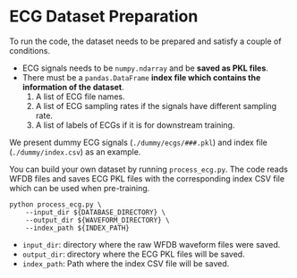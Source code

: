 # ECG Dataset Preparation

To run the code, the dataset needs to be prepared and satisfy a couple of conditions.
- ECG signals needs to be `numpy.ndarray` and be __saved as PKL files__.
- There must be a `pandas.DataFrame` __index file which contains the information of the dataset__.
  1) A list of ECG file names.
  2) A list of ECG sampling rates if the signals have different sampling rate.
  3) A list of labels of ECGs if it is for downstream training.

We present dummy ECG signals (`./dummy/ecgs/###.pkl`) and index file (`./dummy/index.csv`) as an example.

You can build your own dataset by running `process_ecg.py`. The code reads WFDB files and saves ECG PKL files with the corresponding index CSV file which can be used when pre-training.
```
python process_ecg.py \
    --input_dir ${DATABASE_DIRECTORY} \
    --output_dir ${WAVEFORM_DIRECTORY} \
    --index_path ${INDEX_PATH}
```
- `input_dir`: directory where the raw WFDB waveform files were saved.
- `output_dir`: directory where the ECG PKL files will be saved.
- `index_path`: Path where the index CSV file will be saved.
